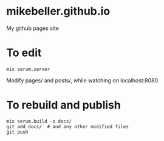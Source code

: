 # mikebeller.github.io
My github pages site

# To edit

    mix serum.server

Modify pages/ and posts/, while watching on localhost:8080

# To rebuild and publish

    mix serum.build -o docs/
    git add docs/  # and any other modified files
    git push

